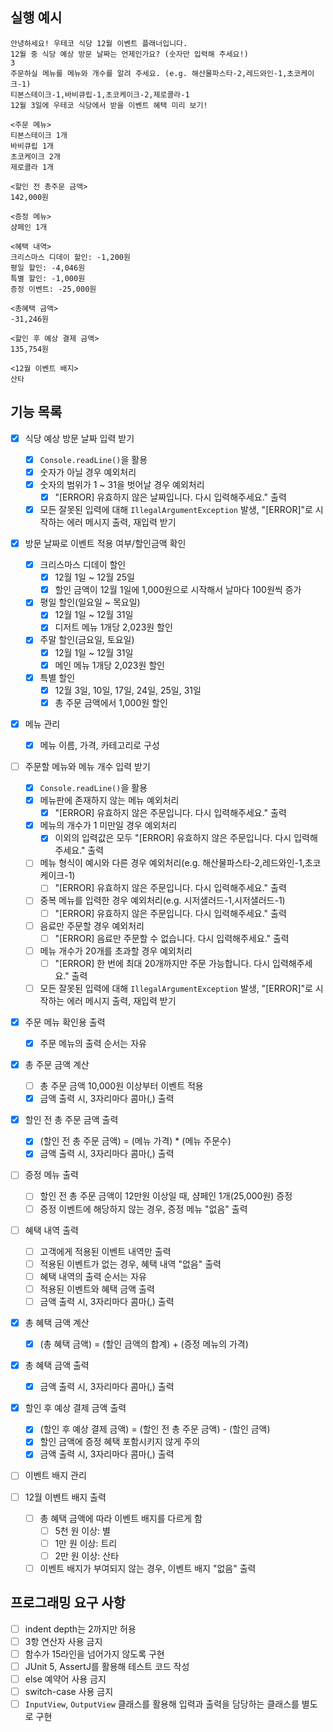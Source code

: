 ## 실행 예시

```
안녕하세요! 우테코 식당 12월 이벤트 플래너입니다.
12월 중 식당 예상 방문 날짜는 언제인가요? (숫자만 입력해 주세요!)
3
주문하실 메뉴를 메뉴와 개수를 알려 주세요. (e.g. 해산물파스타-2,레드와인-1,초코케이크-1)
티본스테이크-1,바비큐립-1,초코케이크-2,제로콜라-1
12월 3일에 우테코 식당에서 받을 이벤트 혜택 미리 보기!
 
<주문 메뉴>
티본스테이크 1개
바비큐립 1개
초코케이크 2개
제로콜라 1개
 
<할인 전 총주문 금액>
142,000원
 
<증정 메뉴>
샴페인 1개
 
<혜택 내역>
크리스마스 디데이 할인: -1,200원
평일 할인: -4,046원
특별 할인: -1,000원
증정 이벤트: -25,000원
 
<총혜택 금액>
-31,246원
 
<할인 후 예상 결제 금액>
135,754원
 
<12월 이벤트 배지>
산타
```

## 기능 목록

- [x] 식당 예상 방문 날짜 입력 받기
    - [x] `Console.readLine()`을 활용
    - [x] 숫자가 아닐 경우 예외처리
    - [x] 숫자의 범위가 1 ~ 31을 벗어날 경우 예외처리
        - [x] "[ERROR] 유효하지 않은 날짜입니다. 다시 입력해주세요." 출력
    - [x] 모든 잘못된 입력에 대해 `IllegalArgumentException` 발생, "[ERROR]"로 시작하는 에러 메시지 출력, 재입력 받기

- [x] 방문 날짜로 이벤트 적용 여부/할인금액 확인
    - [x] 크리스마스 디데이 할인
        - [x] 12월 1일 ~ 12월 25일
        - [x] 할인 금액이 12월 1일에 1,000원으로 시작해서 날마다 100원씩 증가
    - [x] 평일 할인(일요일 ~ 목요일)
        - [x] 12월 1일 ~ 12월 31일
        - [x] 디저트 메뉴 1개당 2,023원 할인
    - [x] 주말 할인(금요일, 토요일)
        - [x] 12월 1일 ~ 12월 31일
        - [x] 메인 메뉴 1개당 2,023원 할인
    - [x] 특별 할인
        - [x] 12월 3일, 10일, 17일, 24일, 25일, 31일
        - [x] 총 주문 금액에서 1,000원 할인

- [x] 메뉴 관리
    - [x] 메뉴 이름, 가격, 카테고리로 구성

- [ ] 주문할 메뉴와 메뉴 개수 입력 받기
    - [x] `Console.readLine()`을 활용
    - [x] 메뉴판에 존재하지 않는 메뉴 예외처리
        - [x] "[ERROR] 유효하지 않은 주문입니다. 다시 입력해주세요." 출력
    - [x] 메뉴의 개수가 1 미만일 경우 예외처리
        - [x] 이외의 입력값은 모두 "[ERROR] 유효하지 않은 주문입니다. 다시 입력해주세요." 출력
    - [ ] 메뉴 형식이 예시와 다른 경우 예외처리(e.g. 해산물파스타-2,레드와인-1,초코케이크-1)
        - [ ] "[ERROR] 유효하지 않은 주문입니다. 다시 입력해주세요." 출력
    - [ ] 중복 메뉴를 입력한 경우 예외처리(e.g. 시저샐러드-1,시저샐러드-1)
        - [ ] "[ERROR] 유효하지 않은 주문입니다. 다시 입력해주세요." 출력
    - [ ] 음료만 주문할 경우 예외처리
        - [ ] "[ERROR] 음료만 주문할 수 없습니다. 다시 입력해주세요." 출력
    - [ ] 메뉴 개수가 20개를 초과할 경우 예외처리
        - [ ] "[ERROR] 한 번에 최대 20개까지만 주문 가능합니다. 다시 입력해주세요." 출력
    - [ ] 모든 잘못된 입력에 대해 `IllegalArgumentException` 발생, "[ERROR]"로 시작하는 에러 메시지 출력, 재입력 받기

- [x] 주문 메뉴 확인용 출력
    - [x] 주문 메뉴의 출력 순서는 자유

- [x] 총 주문 금액 계산
    - [ ] 총 주문 금액 10,000원 이상부터 이벤트 적용
    - [x] 금액 출력 시, 3자리마다 콤마(,) 출력

- [x] 할인 전 총 주문 금액 출력
    - [x] (할인 전 총 주문 금액) = (메뉴 가격) * (메뉴 주문수)
    - [x] 금액 출력 시, 3자리마다 콤마(,) 출력

- [ ] 증정 메뉴 출력
    - [ ] 할인 전 총 주문 금액이 12만원 이상일 때, 샴페인 1개(25,000원) 증정
    - [ ] 증정 이벤트에 해당하지 않는 경우, 증정 메뉴 "없음" 출력

- [ ] 혜택 내역 출력
    - [ ] 고객에게 적용된 이벤트 내역만 출력
    - [ ] 적용된 이벤트가 없는 경우, 혜택 내역 "없음" 출력
    - [ ] 혜택 내역의 출력 순서는 자유
    - [ ] 적용된 이벤트와 혜택 금액 출력
    - [ ] 금액 출력 시, 3자리마다 콤마(,) 출력

- [x] 총 혜택 금액 계산
    - [x] (총 혜택 금액) = (할인 금액의 합계) + (증정 메뉴의 가격)

- [x] 총 혜택 금액 출력
    - [x] 금액 출력 시, 3자리마다 콤마(,) 출력

- [x] 할인 후 예상 결제 금액 출력
    - [x] (할인 후 예상 결제 금액) = (할인 전 총 주문 금액) - (할인 금액)
    - [x] 할인 금액에 증정 혜택 포함시키지 않게 주의
    - [x] 금액 출력 시, 3자리마다 콤마(,) 출력

- [ ] 이벤트 배지 관리

- [ ] 12월 이벤트 배지 출력
    - [ ] 총 혜택 금액에 따라 이벤트 배지를 다르게 함
        - [ ] 5천 원 이상: 별
        - [ ] 1만 원 이상: 트리
        - [ ] 2만 원 이상: 산타
    - [ ] 이벤트 배지가 부여되지 않는 경우, 이벤트 배지 "없음" 출력

## 프로그래밍 요구 사항

- [ ] indent depth는 2까지만 허용
- [ ] 3항 연산자 사용 금지
- [ ] 함수가 15라인을 넘어가지 않도록 구현
- [ ] JUnit 5, AssertJ를 활용해 테스트 코드 작성
- [ ] else 예약어 사용 금지
- [ ] switch-case 사용 금지
- [ ] `InputView`, `OutputView` 클래스를 활용해 입력과 출력을 담당하는 클래스를 별도로 구현